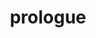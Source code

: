 ---
layout: playlist
title: prologue
section: College
embed: '<iframe class="playlist" loading="lazy" src="about:blank" data-src="https://open.spotify.com/embed/playlist/1uw4EgGOBNpDCj4Maj3xqh" width="100%" height="380" frameborder="0" allowtransparency="true" allow="autoplay; clipboard-write; encrypted-media; fullscreen; picture-in-picture" title="Spotify playlist"></iframe>'
story: senior summer
order: 19
---